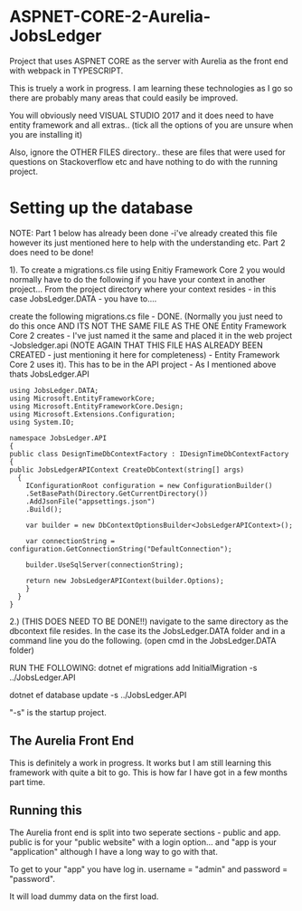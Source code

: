 # ASPNET-CORE-2-Aurelia-JobsLedger
Project that uses ASPNET CORE as the server with Aurelia as the front end with webpack in TYPESCRIPT.


This is truely a work in progress. I am learning these technologies as I go so there are probably many areas that could easily be improved.


You will obviously need VISUAL STUDIO 2017 and it does need to have entity framework and all extras.. (tick all the options of you are unsure when you are installing it)


Also, ignore the OTHER FILES directory.. these are files that were used for questions on Stackoverflow etc and have nothing to do with the running project.


<h1>Setting up the database</h1>
NOTE: Part 1 below has already been done -i've already created this file however its just mentioned here to help with the understanding etc. Part 2 does need to be done!


1). To create a migrations.cs file using Enitiy Framework Core 2 you would normally have to do the following if you have your context in another project... From the project directory where your context resides - in this case JobsLedger.DATA - you have to....


create the following migrations.cs file - DONE. (Normally you just need to do this once AND ITS NOT THE SAME FILE AS THE ONE Entity Framework Core 2 creates - I've just named it the same and placed it in the web project -Jobsledger.api (NOTE AGAIN THAT THIS FILE HAS ALREADY BEEN CREATED - just mentioning it here for completeness) - Entity Framework Core 2 uses it). This has to be in the API project - As I mentioned above thats JobsLedger.API


    using JobsLedger.DATA;
    using Microsoft.EntityFrameworkCore;
    using Microsoft.EntityFrameworkCore.Design;
    using Microsoft.Extensions.Configuration;
    using System.IO;

    namespace JobsLedger.API
    {
    public class DesignTimeDbContextFactory : IDesignTimeDbContextFactory
    {
    public JobsLedgerAPIContext CreateDbContext(string[] args)
      {
        IConfigurationRoot configuration = new ConfigurationBuilder()
        .SetBasePath(Directory.GetCurrentDirectory())
        .AddJsonFile("appsettings.json")
        .Build();

        var builder = new DbContextOptionsBuilder<JobsLedgerAPIContext>();

        var connectionString = configuration.GetConnectionString("DefaultConnection");

        builder.UseSqlServer(connectionString);

        return new JobsLedgerAPIContext(builder.Options);
        }
      }
    }

2.) (THIS DOES NEED TO BE DONE!!)
navigate to the same directory as the dbcontext file resides. In the case its the JobsLedger.DATA folder and in a command line you do the following. (open cmd in the JobsLedger.DATA folder)

 RUN THE FOLLOWING: 
dotnet ef migrations add InitialMigration -s ../JobsLedger.API


dotnet ef database update -s ../JobsLedger.API


"-s" is the startup project.

<h2>The Aurelia Front End</h2>
This is definitely a work in progress. It works but I am still learning this framework with quite a bit to go. This is how far I have got in a few months part time.

<h2>Running this</h2>
The Aurelia front end is split into two seperate sections - public and app. public is for your "public website" with a login option... and "app is your "application" although I have a long way to go with that.


To get to your "app" you have log in. username = "admin" and password = "password". 


It will load dummy data on the first load.

